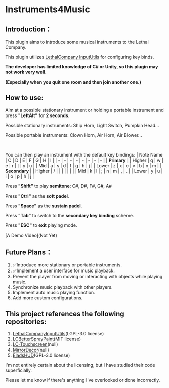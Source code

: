 ﻿# Instruments4Music
## Introduction：
This plugin aims to introduce some musical instruments to the Lethal Company. 

This plugin utilizes [LethalCompany InputUtils](https://thunderstore.io/c/lethal-company/p/Rune580/LethalCompany_InputUtils/) for configuring key binds. 

**The developer has limited knowledge of C# or Unity, so this plugin may not work very well.**

**(Especially when you quit one room and then join another one.)**

## How to use:
Aim at a possible stationary instrument or holding a portable instrument and press **"LeftAlt"** for **2 seconds**.

Possible stationary instruments: Ship Horn, Light Switch, Pumpkin Head...

Possible portable instruments: Clown Horn, Air Horn, Air Blower...

<br />
  
You can then play an instrument with the default key bindings:
| Note Name | C | D | E | F | G | H | I |
| - | - | - | - | - | - | - | - |
| **Primary** |
| Higher | q | w | e | r | t | y | u |
| Mid | a | s | d | f | g | h | j |
| Lower | z | x | c | v | b | n | m |
| **Secondary** |
| Higher | / |   |   |   |   |   |   |
| Mid | k | l | ; | n | m | , | . |
| Lower | y | u | i | o | p | h | j |

Press **"Shift"** to play **semitone**: C#, D#, F#, G#, A#

Press **"Ctrl"** as the **soft padel**.

Press **"Space"** as the **sustain padel**.

Press **"Tab"** to switch to the **secondary key binding** scheme.

Press **"ESC"** to **exit** playing mode.

[A Demo Video](Not Yet)

## Future Plans：
1. ✅Introduce more stationary or portable instruments.
2. ✅Implement a user interface for music playback.
3. Prevent the player from moving or interacting with objects while playing music.
4. Synchronize music playback with other players.
5. Implement auto music playing function.
5. Add more custom configurations.

## This project references the following repositories:
1. [LethalCompanyInputUtils](https://github.com/Rune580/LethalCompanyInputUtils)(LGPL-3.0 license)
2. [LCBetterSprayPaint](https://github.com/taffyko/LCBetterSprayPaint)(MIT license)
3. [LC-Touchscreen](https://github.com/TheDeadSnake/LC-Touchscreen)(null)
4. [MirrorDecor](https://github.com/quackandcheese/MirrorDecor)(null)
5. [EladsHUD](https://github.com/EladNLG/EladsHUD)(GPL-3.0 license)

I'm not entirely certain about the licensing, but I have studied their code superficially. 

Please let me know if there's anything I've overlooked or done incorrectly.
